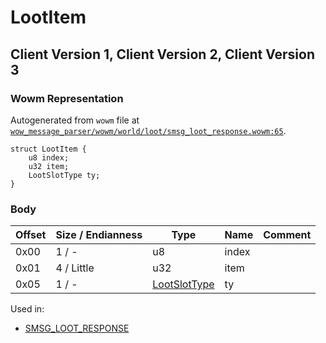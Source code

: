# LootItem

## Client Version 1, Client Version 2, Client Version 3

### Wowm Representation

Autogenerated from `wowm` file at [`wow_message_parser/wowm/world/loot/smsg_loot_response.wowm:65`](https://github.com/gtker/wow_messages/tree/main/wow_message_parser/wowm/world/loot/smsg_loot_response.wowm#L65).
```rust,ignore
struct LootItem {
    u8 index;
    u32 item;
    LootSlotType ty;
}
```
### Body

| Offset | Size / Endianness | Type | Name | Comment |
| ------ | ----------------- | ---- | ---- | ------- |
| 0x00 | 1 / - | u8 | index |  |
| 0x01 | 4 / Little | u32 | item |  |
| 0x05 | 1 / - | [LootSlotType](lootslottype.md) | ty |  |


Used in:
* [SMSG_LOOT_RESPONSE](smsg_loot_response.md)

